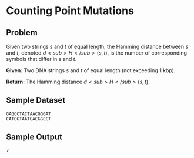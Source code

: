 
Counting Point Mutations
========================

Problem
-------
Given two strings $s$ and $t$ of equal length, the Hamming distance between $s$ and $t$, denoted $d<sub>H</sub>(s,t)$, is the number of corresponding symbols that differ in $s$ and $t$.

**Given:** Two DNA strings $s$ and $t$ of equal length (not exceeding 1 kbp).

**Return:** The Hamming distance $d<sub>H</sub>(s,t)$.


Sample Dataset
--------------
```
GAGCCTACTAACGGGAT
CATCGTAATGACGGCCT
```

Sample Output
-------------
```
7
```
